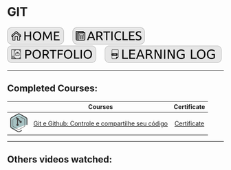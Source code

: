 # GIT

[![HOME](img/button_home.png)](https://github.com/mmmarceleza/My-Learning-Tracker#marcelos-learning-tracker) &nbsp; &nbsp; [![MY ARTICLES](img/button_article.png)](https://github.com/mmmarceleza/My-Learning-Tracker/blob/master/content/my-articles.md#my-articles) &nbsp; &nbsp; [![PORTFOLIO](img/button_portfolio.png)](https://github.com/mmmarceleza/My-Learning-Tracker/blob/master/content/portfolio.md#portfolio) &nbsp; &nbsp; [![LEARNING LOG](img/button_log.png)](https://github.com/mmmarceleza/My-Learning-Tracker/blob/master/content/learning-log.md#learning-log)

***

## Completed Courses:

|   | Courses | Certificate |
|:---:|:---:|:---:|
| ![Git](../../img/git-alura.png) | [Git e Github: Controle e compartilhe seu código](https://cursos.alura.com.br/course/git-github-controle-de-versao) | [Certificate](https://cursos.alura.com.br/certificate/b124f9f3-4e68-4ec8-a1f9-218159f6ff9a) |

***

## Others videos watched:

